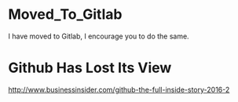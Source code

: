 # Moved_To_Gitlab
I have moved to Gitlab, I encourage you to do the same.

# Github Has Lost Its View

http://www.businessinsider.com/github-the-full-inside-story-2016-2
